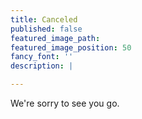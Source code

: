 ```yaml
---
title: Canceled
published: false
featured_image_path:
featured_image_position: 50
fancy_font: ''
description: |

---
```


We're sorry to see you go.
